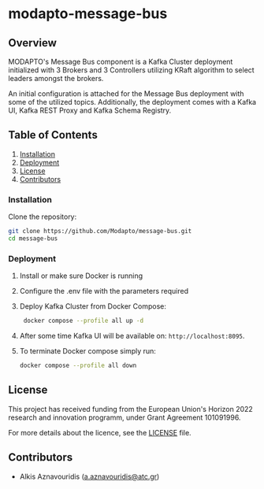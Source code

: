 # modapto-message-bus

## Overview

MODAPTO's Message Bus component is a Kafka Cluster deployment initialized with 3 Brokers and 3 Controllers utilizing KRaft algorithm to select leaders amongst the brokers.

An initial configuration is attached for the Message Bus deployment with some of the utilized topics. Additionally, the deployment comes with a Kafka UI, Kafka REST Proxy and Kafka Schema Registry.

## Table of Contents

1. [Installation](#installation)
2. [Deployment](#deployment)
3. [License](#license)
4. [Contributors](#contributors)

### Installation

Clone the repository:

```sh
git clone https://github.com/Modapto/message-bus.git
cd message-bus
```

### Deployment

1. Install or make sure Docker is running

2. Configure the .env file with the parameters required

3. Deploy Kafka Cluster from Docker Compose:

   ```sh
    docker compose --profile all up -d
   ```

4. After some time Kafka UI will be available on: `http://localhost:8095`.

5. To terminate Docker compose simply run:

    ```sh
    docker compose --profile all down
    ```

## License

This project has received funding from the European Union's Horizon 2022 research and innovation programm, under Grant Agreement 101091996.

For more details about the licence, see the [LICENSE](LICENSE) file.

## Contributors

- Alkis Aznavouridis (<a.aznavouridis@atc.gr>)
